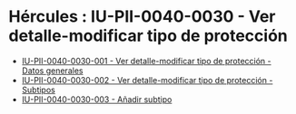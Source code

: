 # Hércules : IU\-PII\-0040\-0030 \- Ver detalle\-modificar tipo de protección



* [IU\-PII\-0040\-0030\-001 \- Ver detalle\-modificar tipo de protección \- Datos generales](/hercules/sgi-sistema-de-gestion-de-investigacion/requisitos-y-analisis-funcional/analisis-funcional-sgi-hercules/pii-modulo-de-propiedad-industrial-e-intelectual/pii-interfaz-de-usuario/iu-pii-0040-gestion-de-tipos-de-proteccion/iu-pii-0040-0030-ver-detalle-modificar-tipo-de-proteccion/iu-pii-0040-0030-001-ver-detalle-modificar-tipo-de-proteccion-datos-generales.md "/hercules/sgi-sistema-de-gestion-de-investigacion/requisitos-y-analisis-funcional/analisis-funcional-sgi-hercules/pii-modulo-de-propiedad-industrial-e-intelectual/pii-interfaz-de-usuario/iu-pii-0040-gestion-de-tipos-de-proteccion/iu-pii-0040-0030-ver-detalle-modificar-tipo-de-proteccion/iu-pii-0040-0030-001-ver-detalle-modificar-tipo-de-proteccion-datos-generales.md")
* [IU\-PII\-0040\-0030\-002 \- Ver detalle\-modificar tipo de protección \- Subtipos](/hercules/sgi-sistema-de-gestion-de-investigacion/requisitos-y-analisis-funcional/analisis-funcional-sgi-hercules/pii-modulo-de-propiedad-industrial-e-intelectual/pii-interfaz-de-usuario/iu-pii-0040-gestion-de-tipos-de-proteccion/iu-pii-0040-0030-ver-detalle-modificar-tipo-de-proteccion/iu-pii-0040-0030-002-ver-detalle-modificar-tipo-de-proteccion-subtipos.md "/hercules/sgi-sistema-de-gestion-de-investigacion/requisitos-y-analisis-funcional/analisis-funcional-sgi-hercules/pii-modulo-de-propiedad-industrial-e-intelectual/pii-interfaz-de-usuario/iu-pii-0040-gestion-de-tipos-de-proteccion/iu-pii-0040-0030-ver-detalle-modificar-tipo-de-proteccion/iu-pii-0040-0030-002-ver-detalle-modificar-tipo-de-proteccion-subtipos.md")
* [IU\-PII\-0040\-0030\-003 \- Añadir subtipo](/hercules/sgi-sistema-de-gestion-de-investigacion/requisitos-y-analisis-funcional/analisis-funcional-sgi-hercules/pii-modulo-de-propiedad-industrial-e-intelectual/pii-interfaz-de-usuario/iu-pii-0040-gestion-de-tipos-de-proteccion/iu-pii-0040-0030-ver-detalle-modificar-tipo-de-proteccion/iu-pii-0040-0030-003-anadir-subtipo.md "/hercules/sgi-sistema-de-gestion-de-investigacion/requisitos-y-analisis-funcional/analisis-funcional-sgi-hercules/pii-modulo-de-propiedad-industrial-e-intelectual/pii-interfaz-de-usuario/iu-pii-0040-gestion-de-tipos-de-proteccion/iu-pii-0040-0030-ver-detalle-modificar-tipo-de-proteccion/iu-pii-0040-0030-003-anadir-subtipo.md")




